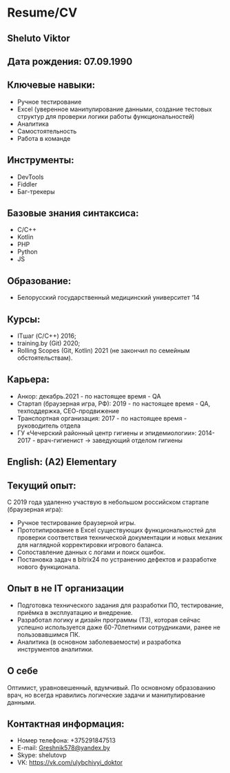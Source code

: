 # Resume/CV

## Sheluto Viktor

## Дата рождения: 07.09.1990

## Ключевые навыки:
*	Ручное тестирование
*	Excel (уверенное манипулирование данными, создание тестовых структур для проверки логики работы функциональностей)
*	Аналитика
*	Самостоятельность
*	Работа в команде

## Инструменты:
*	DevTools
*	Fiddler
*	Баг-трекеры

## Базовые знания синтаксиса:
*	C/C++
*	Kotlin
*	PHP
*	Python
*	JS

## Образование:
*	Белорусский государственный медицинский университет ‘14

## Курсы:
*	ITшаг (C/C++) 2016;
*	training.by (Git) 2020;
*	Rolling Scopes (Git, Kotlin) 2021 (не закончил по семейным обстоятельствам).

## Карьера:
*	Анкор:	декабрь.2021 - по настоящее время - QA
*	Стартап (браузерная игра, РФ):	2019 - по настоящее время - QA, техподдержка, СЕО-продвижение
*	Транспортная организация:	2017 - по настоящее время - руководитель отдела
*	ГУ «Чечерский районный центр гигиены и эпидемиологии»: 2014-2017 - врач-гигиенист -> заведующий отделом гигиены

## English: (A2) Elementary

## Текущий опыт: 
С 2019 года удаленно участвую в небольшом российском стартапе (браузерная игра):
*	Ручное тестирование браузерной игры.
*	Прототипирование в Excel существующих функциональностей для проверки соответствия технической документации и новых механик для наглядной корректировки игрового баланса. 
*	Сопоставление данных с логами и поиск ошибок.
*	Постановка задач в bitrix24 по устранению дефектов и разработке нового функционала.

## Опыт в не IT организации
*	Подготовка технического задания для разработки ПО, тестирование, приёмка в эксплуатацию и внедрение.
*	Разработал логику и дизайн программы (ТЗ), которая сейчас успешно используется даже 60-70летними сотрудниками, ранее не пользовавшимся ПК.
*	Аналитика (в основном заболеваемости) и разработка инструментов аналитики.

## О себе
Оптимист, уравновешенный, вдумчивый.
По основному образованию врач, но всегда нравились логические задачи и манипулирование данными.

## Контактная информация:
*	Номер телефона: +375291847513
*	E-mail: Greshnik578@yandex.by
*	Skype: shelutovp
*	VK: https://vk.com/ulybchivyi_doktor
